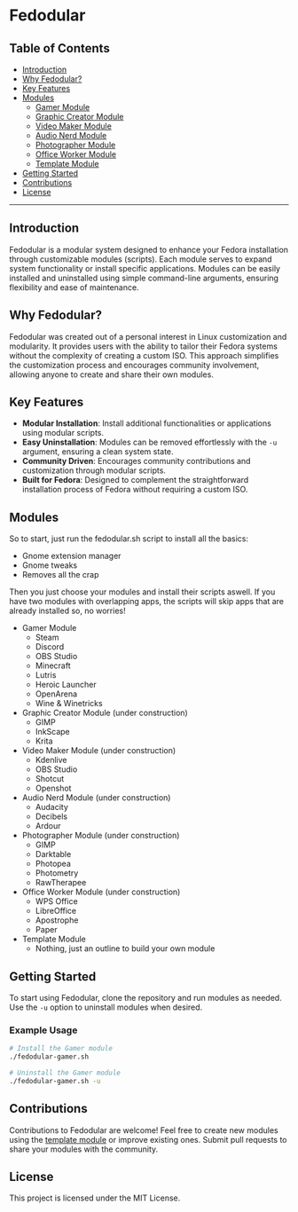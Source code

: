 # Fedodular

## Table of Contents
- [Introduction](#introduction)
- [Why Fedodular?](#why-fedodular)
- [Key Features](#key-features)
- [Modules](#modules)
  - [Gamer Module](#gamer-module)
  - [Graphic Creator Module](#graphic-creator-module)
  - [Video Maker Module](#video-maker-module)
  - [Audio Nerd Module](#audio-nerd-module)
  - [Photographer Module](#photographer-module)
  - [Office Worker Module](#office-worker-module)
  - [Template Module](#template-module)
- [Getting Started](#getting-started)
- [Contributions](#contributions)
- [License](#license)

---

## Introduction
Fedodular is a modular system designed to enhance your Fedora installation through customizable modules (scripts). Each module serves to expand system functionality or install specific applications. Modules can be easily installed and uninstalled using simple command-line arguments, ensuring flexibility and ease of maintenance.

## Why Fedodular?
Fedodular was created out of a personal interest in Linux customization and modularity. It provides users with the ability to tailor their Fedora systems without the complexity of creating a custom ISO. This approach simplifies the customization process and encourages community involvement, allowing anyone to create and share their own modules.

## Key Features
- **Modular Installation**: Install additional functionalities or applications using modular scripts.
- **Easy Uninstallation**: Modules can be removed effortlessly with the `-u` argument, ensuring a clean system state.
- **Community Driven**: Encourages community contributions and customization through modular scripts.
- **Built for Fedora**: Designed to complement the straightforward installation process of Fedora without requiring a custom ISO.

## Modules
So to start, just run the fedodular.sh script to install all the basics:

- Gnome extension manager
- Gnome tweaks
- Removes all the crap

Then you just choose your modules and install their scripts aswell. If you have two modules with overlapping apps, the scripts will skip apps that are already installed so, no worries!

- Gamer Module
  - Steam
  - Discord
  - OBS Studio
  - Minecraft
  - Lutris
  - Heroic Launcher
  - OpenArena
  - Wine & Winetricks
- Graphic Creator Module (under construction)
  - GIMP
  - InkScape
  - Krita
- Video Maker Module (under construction)
  - Kdenlive
  - OBS Studio
  - Shotcut
  - Openshot
- Audio Nerd Module (under construction)
  - Audacity
  - Decibels
  - Ardour
- Photographer Module (under construction)
  - GIMP
  - Darktable
  - Photopea
  - Photometry
  - RawTherapee
- Office Worker Module (under construction)
  - WPS Office
  - LibreOffice
  - Apostrophe
  - Paper
- Template Module
  - Nothing, just an outline to build your own module

## Getting Started
To start using Fedodular, clone the repository and run modules as needed. Use the `-u` option to uninstall modules when desired.

### Example Usage
```bash
# Install the Gamer module
./fedodular-gamer.sh

# Uninstall the Gamer module
./fedodular-gamer.sh -u
```
## Contributions
Contributions to Fedodular are welcome! Feel free to create new modules using the [template module](#template-module) or improve existing ones. Submit pull requests to share your modules with the community.

## License
This project is licensed under the MIT License.
